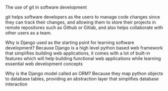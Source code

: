 The use of git in software development

git helps software developers as the users to manage code changes since they can track their changes, and allowing them to store their projects in remote repositores such as Github or Gitlab, and also helps collaborate with other users as a team.

Why is Django used as the starting point for learning software development?
Because Django is a high level python based web framework that simplifies building web applications, it comes with a lot of built-in features which will help building functional web applications while learning essential web development concepts

Why is the Django model called an ORM?
Because they map python objects to database tables, providing an abstraction layer that simplifies database interaction